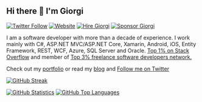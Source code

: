 ## Hi there 👋 I'm Giorgi

[![Twitter Follow](https://img.shields.io/twitter/follow/GioDalakishvili?color=231d9bf0&logo=twitter&style=flat-square)](https://twitter.com/GioDalakishvili)
[![Website](https://img.shields.io/website?down_color=grey&down_message=https%3A%2F%2Fgiorgi.dev&logo=rss&style=flat-square&up_color=green&up_message=https%3A%2F%2Fgiorgi.dev&url=https%3A%2F%2Fgiorgi.dev)](https://giorgi.dev)
[![Hire Giorgi](https://img.shields.io/static/v1?label=Hire&message=Giorgi&color=3863A0&style=flat-square&logo=toptal)](https://www.toptal.com/resume/giorgi-dalakishvili/N5jr6J/worlds-top-talent)
[![Sponsor Giorgi](https://img.shields.io/badge/%24%24-Sponsor%20Me-85bb65?style=flat-square&logo=Github)](https://github.com/sponsors/Giorgi)

I am a software developer with more than a decade of experience. I work mainly with C#, ASP.NET MVC/ASP.NET Core, Xamarin, Android, iOS, Entity Framework, REST, WCF, Azure, SQL Server and Oracle. [Top 1% on Stack Overflow](https://stackoverflow.com/users/239438/giorgi?tab=topactivity) and member of [Top 3% freelance software developers network.](https://www.toptal.com/N5jr6J/worlds-top-talent)

Check out my [portfolio](https://giorgi.dev/portfolio/) or read my [blog](https://giorgi.dev/blog/) and [Follow me on Twitter](https://twitter.com/GioDalakishvili)

[![GitHub Streak](https://github-readme-streak-stats.herokuapp.com?user=Giorgi&theme=gruvbox_duo&hide_border=true)](https://giorgi.dev/blog/)


[![GitHub Statistics](https://raw.githubusercontent.com/Giorgi/github-stats-transparent/output/generated/overview.svg)](https://twitter.com/GioDalakishvili)
[![GitHub Top Languages](https://raw.githubusercontent.com/Giorgi/github-stats-transparent/output/generated/languages.svg)](https://www.toptal.com/N5jr6J/worlds-top-talent)

<!--
**Giorgi/Giorgi** is a ✨ _special_ ✨ repository because its `README.md` (this file) appears on your GitHub profile.

Here are some ideas to get you started:

- 🔭 I’m currently working on ...
- 🌱 I’m currently learning ...
- 👯 I’m looking to collaborate on ...
- 🤔 I’m looking for help with ...
- 💬 Ask me about ...
- 📫 How to reach me: ...
- 😄 Pronouns: ...
- ⚡ Fun fact: ...
-->

